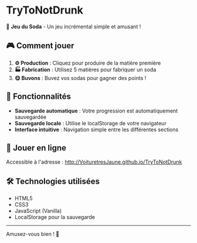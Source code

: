 # TryToNotDrunk

🥤 **Jeu du Soda** - Un jeu incrémental simple et amusant !

## 🎮 Comment jouer

1. **⚙️ Production** : Cliquez pour produire de la matière première
2. **🏭 Fabrication** : Utilisez 5 matières pour fabriquer un soda
3. **😋 Buvons** : Buvez vos sodas pour gagner des points !

## 💾 Fonctionnalités

- **Sauvegarde automatique** : Votre progression est automatiquement sauvegardée
- **Sauvegarde locale** : Utilise le localStorage de votre navigateur
- **Interface intuitive** : Navigation simple entre les différentes sections

## 🚀 Jouer en ligne

Accessible à l'adresse : http://VoituretresJaune.github.io/TryToNotDrunk

## 🛠️ Technologies utilisées

- HTML5
- CSS3  
- JavaScript (Vanilla)
- LocalStorage pour la sauvegarde

---

Amusez-vous bien ! 🎉

